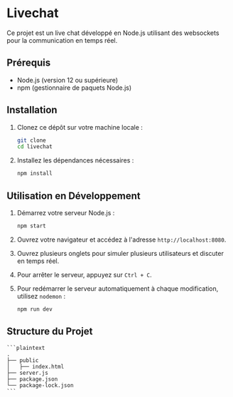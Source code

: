 # Livechat

Ce projet est un live chat développé en Node.js utilisant des websockets pour la communication en temps réel.
## Prérequis

- Node.js (version 12 ou supérieure)
- npm (gestionnaire de paquets Node.js)

## Installation

1. Clonez ce dépôt sur votre machine locale :

    ```sh
    git clone
    cd livechat
    ```
2. Installez les dépendances nécessaires :

    ```sh
    npm install
    ```
## Utilisation en Développement

1. Démarrez votre serveur Node.js :

    ```sh
    npm start
    ```
   
2. Ouvrez votre navigateur et accédez à l'adresse `http://localhost:8080`.
3. Ouvrez plusieurs onglets pour simuler plusieurs utilisateurs et discuter en temps réel.
4. Pour arrêter le serveur, appuyez sur `Ctrl + C`.
5. Pour redémarrer le serveur automatiquement à chaque modification, utilisez `nodemon` :

    ```sh
    npm run dev
    ```
## Structure du Projet
    
    ```plaintext
    .
    ├── public
    │   ├── index.html
    ├── server.js
    ├── package.json
    └── package-lock.json
    ```